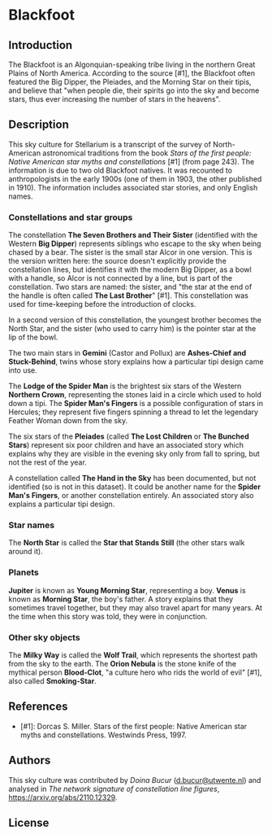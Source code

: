 # Blackfoot

## Introduction

The Blackfoot is an Algonquian-speaking tribe living in the northern Great Plains of North America. According to the source [#1], the Blackfoot often featured the Big Dipper, the Pleiades, and the Morning Star on their tipis, and believe that "when people die, their spirits go into the sky and become stars, thus ever increasing the number of stars in the heavens". 

## Description

This sky culture for Stellarium is a transcript of the survey of North-American astronomical traditions from the book _Stars of the first people: Native American star myths and constellations_ [#1] (from page 243). The information is due to two old Blackfoot natives. It was recounted to anthropologists in the early 1900s (one of them in 1903, the other published in 1910). The information includes associated star stories, and only English names.

### Constellations and star groups

The constellation __The Seven Brothers and Their Sister__ (identified with the Western __Big Dipper__) represents siblings who escape to the sky when being chased by a bear. The sister is the small star Alcor in one version. This is the version written here: the source doesn't explicitly provide the constellation lines, but identifies it with the modern Big Dipper, as a bowl with a handle, so Alcor is not connected by a line, but is part of the constellation. Two stars are named: the sister, and "the star at the end of the handle is often called __The Last Brother__" [#1]. This constellation was used for time-keeping before the introduction of clocks.

In a second version of this constellation, the youngest brother becomes the North Star, and the sister (who used to carry him) is the pointer star at the lip of the bowl. 

The two main stars in __Gemini__ (Castor and Pollux) are __Ashes-Chief and Stuck-Behind__, twins whose story explains how a particular tipi design came into use.

The __Lodge of the Spider Man__ is the brightest six stars of the Western __Northern Crown__, representing the stones laid in a circle which used to hold down a tipi. The __Spider Man's Fingers__ is a possible configuration of stars in Hercules; they represent five fingers spinning a thread to let the legendary Feather Woman down from the sky.

The six stars of the __Pleiades__ (called __The Lost Children__ or __The Bunched Stars__) represent six poor children and have an associated story which explains why they are visible in the evening sky only from fall to spring, but not the rest of the year.

A constellation called __The Hand in the Sky__ has been documented, but not identified (so is not in this dataset). It could be another name for the __Spider Man's Fingers__, or another constellation entirely. An associated story also explains a particular tipi design.

### Star names

The __North Star__ is called the __Star that Stands Still__ (the other stars walk around it).

### Planets

__Jupiter__ is known as __Young Morning Star__, representing a boy. __Venus__ is known as __Morning Star__, the boy's father. A story explains that they sometimes travel together, but they may also travel apart for many years. At the time when this story was told, they were in conjunction.

### Other sky objects

The __Milky Way__ is called the __Wolf Trail__, which represents the shortest path from the sky to the earth. The __Orion Nebula__ is the stone knife of the mythical person __Blood-Clot__, "a culture hero who rids the world of evil" [#1], also called __Smoking-Star__. 

## References

 - [#1]: Dorcas S. Miller. Stars of the first people: Native American star myths and constellations. Westwinds Press, 1997.

## Authors

This sky culture was contributed by _Doina Bucur_ (d.bucur@utwente.nl) and analysed in _The network signature of constellation line figures_, <https://arxiv.org/abs/2110.12329>.

## License

